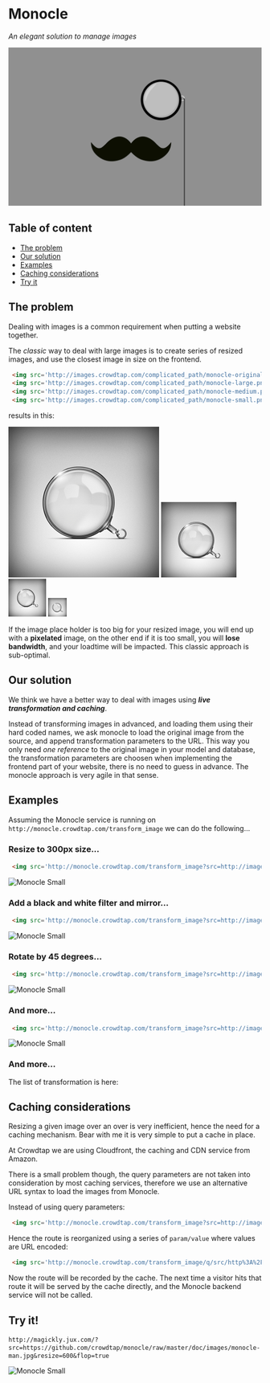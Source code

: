 Monocle
=======

_An elegant solution to manage images_

![Monocle](doc/images/monocle-mustache.gif)

## Table of content

- [The problem](#the-problem)
- [Our solution](#our-solution)
- [Examples](#examples)
- [Caching considerations](#caching-considerations)
- [Try it](#try-it)

## The problem

Dealing with images is a common requirement when putting a website together.

The _classic_ way to deal with large images is to create series of resized
images, and use the closest image in size on the frontend.

```html
 <img src='http://images.crowdtap.com/complicated_path/monocle-original.png'/>
 <img src='http://images.crowdtap.com/complicated_path/monocle-large.png'/>
 <img src='http://images.crowdtap.com/complicated_path/monocle-medium.png'/>
 <img src='http://images.crowdtap.com/complicated_path/monocle-small.png'/>
```

results in this:

![Monocle Original](doc/images/monocle-original.png)
![Monocle Big](doc/images/monocle-large.png)
![Monocle Medium](doc/images/monocle-medium.png)
![Monocle Small](doc/images/monocle-small.png)

If the image place holder is too big for your resized image, you will end up
with a **pixelated** image, on the other end if it is too small, you will
**lose bandwidth**, and your loadtime will be impacted. This classic approach
is sub-optimal.

## Our solution

We think we have a better way to deal with images using _**live transformation and caching**_.

Instead of transforming images in advanced, and loading them using their hard coded names,
we ask monocle to load the original image from the source, and append
transformation parameters to the URL. This way you only need *one reference* to
the original image in your model and database, the transformation parameters
are choosen when implementing the frontend part of your website, there is no
need to guess in advance. The monocle approach is very agile in that sense.

## Examples

Assuming the Monocle service is running on `http://monocle.crowdtap.com/transform_image` we can do the following...

### Resize to 300px size...

```html
 <img src='http://monocle.crowdtap.com/transform_image?src=http://images.crowdtap.com/images/monocle-original.png&resize=300'/>
```

![Monocle Small](http://magickly.jux.com/?src=https://github.com/crowdtap/monocle/raw/master/doc/images/monocle-man.jpg&resize=300)

### Add a black and white filter and mirror...

```html
 <img src='http://monocle.crowdtap.com/transform_image?src=http://images.crowdtap.com/images/monocle-original.png&resize=300&greyscale=true&flop=true'/>
```

![Monocle Small](http://magickly.jux.com/?src=https://github.com/crowdtap/monocle/raw/master/doc/images/monocle-man.jpg&resize=300&greyscale=true&flop=true)

### Rotate by 45 degrees...

```html
 <img src='http://monocle.crowdtap.com/transform_image?src=http://images.crowdtap.com/images/monocle-original.png&resize=300&greyscale=true&flop=true&rotate=45'/>
```

![Monocle Small](http://magickly.jux.com/?src=https://github.com/crowdtap/monocle/raw/master/doc/images/monocle-man.jpg&resize=300&greyscale=true&flop=true&rotate=45)

### And more...

```html
 <img src='http://monocle.crowdtap.com/transform_image?src=http://images.crowdtap.com/images/monocle-original.png&resize=300&greyscale=true&flop=true&jcn=true'/>
```

![Monocle Small](http://magickly.jux.com/?src=https://github.com/crowdtap/monocle/raw/master/doc/images/monocle-man.jpg&resize=300&greyscale=true&flop=true&jcn=true)

### And more...

The list of transformation is here:

## Caching considerations

Resizing a given image over an over is very inefficient, hence the need for a
caching mechanism. Bear with me it is very simple to put a cache in place.

At Crowdtap we are using Cloudfront, the caching and CDN service from Amazon.

There is a small problem though, the query parameters are not taken into
consideration by most caching services, therefore we use an alternative URL
syntax to load the images from Monocle.

Instead of using query parameters:

```html
 <img src='http://monocle.crowdtap.com/transform_image?src=http://images.crowdtap.com/images/monocle-original.png&resize=300'/>
```

Hence the route is reorganized using a series of `param/value` where values are URL encoded:

```html
 <img src='http://monocle.crowdtap.com/transform_image/q/src/http%3A%2F%2Fimages.crowdtap.com%2Fimages%2Fmonocle-original.png/resize/300'/>
```

Now the route will be recorded by the cache. The next time a visitor hits that
route it will be served by the cache directly, and the Monocle backend service
will not be called.

## Try it!

```
http://magickly.jux.com/?src=https://github.com/crowdtap/monocle/raw/master/doc/images/monocle-man.jpg&resize=600&flop=true
```

![Monocle Small](http://magickly.jux.com/?src=https://github.com/crowdtap/monocle/raw/master/doc/images/monocle-man.jpg&resize=600&flop=true)
